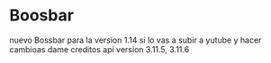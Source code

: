 # Boosbar
nuevo Bossbar para la version 1.14
si lo vas a subir a yutube  y hacer cambioas dame creditos
api version  3.11.5, 3.11.6
